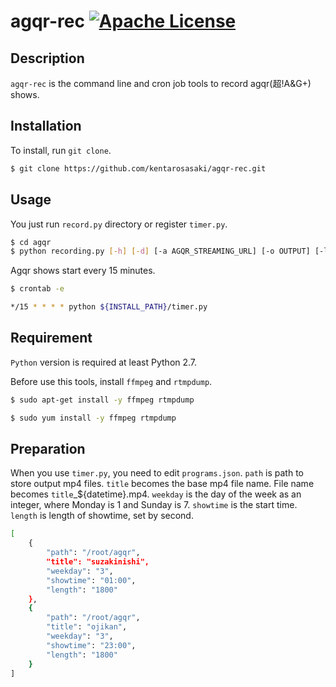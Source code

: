 agqr-rec [![Apache License](http://img.shields.io/hexpm/l/plug.svg?style=flat)](https://github.com/kentarosasaki/agqr-rec/blob/master/LICENSE)
===

## Description

`agqr-rec` is the command line and cron job tools to record agqr(超!A&G+) shows.

## Installation

To install, run `git clone`.

```bash
$ git clone https://github.com/kentarosasaki/agqr-rec.git
```

## Usage

You just run `record.py` directory or register `timer.py`.

```bash
$ cd agqr
$ python recording.py [-h] [-d] [-a AGQR_STREAMING_URL] [-o OUTPUT] [-l LENGTH]
```

Agqr shows start every 15 minutes.

```bash
$ crontab -e
```

```bash
*/15 * * * * python ${INSTALL_PATH}/timer.py
```

## Requirement

`Python` version is required at least Python 2.7.

Before use this tools, install `ffmpeg` and `rtmpdump`.

```bash
$ sudo apt-get install -y ffmpeg rtmpdump
```
```bash
$ sudo yum install -y ffmpeg rtmpdump
```

## Preparation

When you use `timer.py`, you need to edit `programs.json`.
`path` is path to store output mp4 files.
`title` becomes the base mp4 file name. File name becomes `title`_${datetime}.mp4.
`weekday` is the day of the week as an integer, where Monday is 1 and Sunday is 7.
`showtime` is the start time.
`length` is length of showtime, set by second.


```bash
[
    {
        "path": "/root/agqr",
        "title": "suzakinishi",
        "weekday": "3",
        "showtime": "01:00",
        "length": "1800"
    },
    {
        "path": "/root/agqr",
        "title": "ojikan",
        "weekday": "3",
        "showtime": "23:00",
        "length": "1800"
    }
]
```
